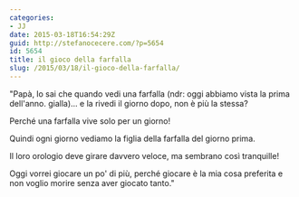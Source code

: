 ```yaml
---
categories:
- JJ
date: 2015-03-18T16:54:29Z
guid: http://stefanocecere.com/?p=5654
id: 5654
title: il gioco della farfalla
slug: /2015/03/18/il-gioco-della-farfalla/
---
```


"Papà, lo sai che quando vedi una farfalla (ndr: oggi abbiamo vista la prima dell'anno. gialla)… e la rivedi il giorno dopo, non è più la stessa?
  
Perché una farfalla vive solo per un giorno!
  
Quindi ogni giorno vediamo la figlia della farfalla del giorno prima.
  
Il loro orologio deve girare davvero veloce, ma sembrano così tranquille!
  
Oggi vorrei giocare un po' di più, perché giocare è la mia cosa preferita e non voglio morire senza aver giocato tanto."